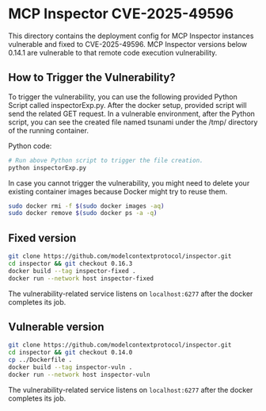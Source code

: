 # MCP Inspector CVE-2025-49596 

This directory contains the deployment config for MCP Inspector instances vulnerable and fixed to CVE-2025-49596. MCP Inspector versions below 0.14.1 are vulnerable to that remote code execution vulnerability.

## How to Trigger the Vulnerability?

To trigger the vulnerability, you can use the following provided Python Script called inspectorExp.py. After the docker setup, provided script will send the related GET request. In a vulnerable environment, after the Python script, you can see the created file named tsunami under the /tmp/ directory of the running container.

Python code:

```sh
# Run above Python script to trigger the file creation.
python inspectorExp.py
```

In case you cannot trigger the vulnerability, you might need to delete your existing container images because Docker might try to reuse them.

```sh
sudo docker rmi -f $(sudo docker images -aq)
sudo docker remove $(sudo docker ps -a -q)
```


## Fixed version
```sh
git clone https://github.com/modelcontextprotocol/inspector.git
cd inspector && git checkout 0.16.3
docker build --tag inspector-fixed .
docker run --network host inspector-fixed 
```

The vulnerability-related service listens on `localhost:6277` after the docker completes its job.

## Vulnerable version
```sh
git clone https://github.com/modelcontextprotocol/inspector.git
cd inspector && git checkout 0.14.0
cp ../Dockerfile .
docker build --tag inspector-vuln .
docker run --network host inspector-vuln 
```

The vulnerability-related service listens on `localhost:6277` after the docker completes its job.
